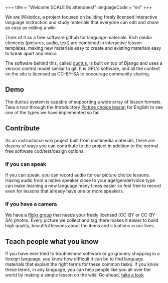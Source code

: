 +++
title = "Welcome SCALE 9x attendees!"
languageCode = "en"
+++

We are Wikiotics, a project focused on building freely licensed
interactive language instruction and study materials that everyone can
edit and share as easy as editing a wiki.

Think of it as a free software github for language materials. Rich media
elements (pictures, audio, text) are combined in interactive lesson
templates, making new materials easy to create and existing materials
easy to break apart and remix.

The software behind this, called [ductus](http://ductus.us), is built on
top of Django and uses a version control model similar to git. It is
GPL'd software, and all the content on the site is licensed as CC-BY-SA
to encourage community sharing.

## Demo

The ductus system is capable of supporting a wide array of lesson
formats. Take a tour through the Introductory [Picture choice
lesson](/en/Introduction) for English to see one of the types we have
implemented so far.

## Contribute

As an instructional wiki project built from multimedia materials, there
are dozens of ways you can contribute to the project in addition to the
normal free software cod/test/design options.

### If you can speak

If you can speak, you can record audio for our picture choice lessons.
Having audio from a native speaker close to your age/gender/voice type
can make learning a new language many times easier so feel free to
record even for lessons that already have one or more speakers.

### If you have a camera

We have a [flickr group](http://www.flickr.com/groups/wikiotics/) that
needs your freely licensed (CC-BY or CC-BY-SA) photos. Every picture we
collect and tag there makes it easier to build high quality, beautiful
lessons about the items and situations in our lives.

## Teach people what you know

If you have ever tried to troubleshoot software or go grocery shopping
in a foreign language, you know how difficult it can be to find language
materials that explain the right terms for these common tasks. If you
know these terms, in any language, you can help people like you all over
the world by making a simple lesson on the wiki. Go ahead, [take a
look](/en/Make_a_lesson)
